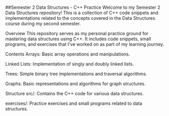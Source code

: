 ##Semester 2 Data Structures - 
C++ Practice
Welcome to my Semester 2 Data Structures repository! This is a collection of C++ code snippets and implementations related to the concepts covered in the Data Structures course during my second semester.

Overview
This repository serves as my personal practice ground for mastering data structures using C++. It includes code snippets, small programs, and exercises that I've worked on as part of my learning journey.

Contents
Arrays: Basic array operations and manipulations.

Linked Lists: Implementation of singly and doubly linked lists.

Trees: Simple binary tree implementations and traversal algorithms.

Graphs: Basic representations and algorithms for graph structures.

Structure
src/: Contains the C++ code for various data structures.

exercises/: Practice exercises and small programs related to data structures.
